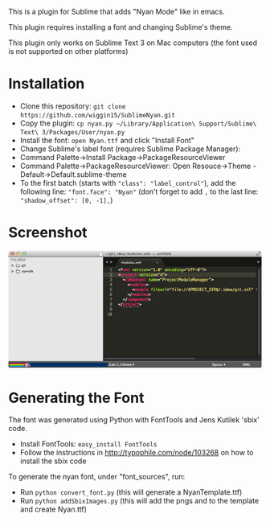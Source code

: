 This is a plugin for Sublime that adds "Nyan Mode" like in emacs.

This plugin requires installing a font and changing Sublime's theme.

This plugin only works on Sublime Text 3 on Mac computers (the font used is not supported on other platforms)

Installation
============
* Clone this repository: `git clone https://github.com/wiggin15/SublimeNyan.git`
* Copy the plugin: `cp nyan.py ~/Library/Application\ Support/Sublime\ Text\ 3/Packages/User/nyan.py`
* Install the font: `open Nyan.ttf` and click "Install Font"
* Change Sublime's label font (requires Sublime Package Manager):
 * Command Palette->Install Package->PackageResourceViewer
 * Command Palette->PackageResourceViewer: Open Resouce->Theme - Default->Default.sublime-theme
 * To the first batch (starts with `"class": "label_control"`), add the following line:
`"font.face": "Nyan"`
(don’t forget to add `,` to the last line: `"shadow_offset": [0, -1],`)

Screenshot
==========
![Alt text](/screenshot.png?raw=true)

Generating the Font
===================
The font was generated using Python with FontTools and Jens Kutilek 'sbix' code.
* Install FontTools: `easy_install FontTools`
* Follow the instructions in http://typophile.com/node/103268 on how to install
the sbix code

To generate the nyan font, under "font_sources", run:
* Run `python convert_font.py` (this will generate a NyanTemplate.ttf)
* Run `python addSbixImages.py` (this will add the pngs and to the template and create Nyan.ttf)
